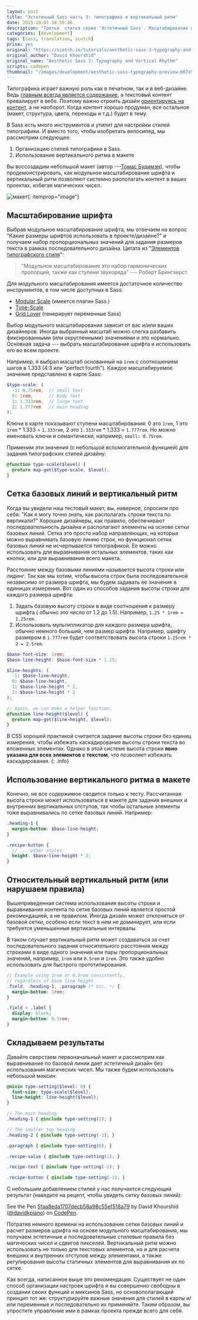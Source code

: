 ```yaml
---
layout: post
title: "Эстетичный Sass часть 3: типографика и вертикальный ритм"
date: 2015-10-01 18:59:46
description: "Третья  статья серии 'Эстетичный Sass'. Масштабирование шрифтов и  верстка макета на основе сетки базовых линий"
categories: [development]
tags: [sass, translation, scotch]
prism: yes
original: "https://scotch.io/tutorials/aesthetic-sass-3-typography-and-vertical-rhythm"
original_author: "David Khourshid"
original_name: "Aesthetic Sass 3: Typography and Vertical Rhythm"
scripts: codepen
thumbnail: "/images/development/aesthetic-sass-typography-preview-667x500.png"
---
```

Типографика играет важную роль как в печатном, так и в веб-дизайне. Ведь [главным всегда является содержание](http://www.craigbailey.net/content-is-king-by-bill-gates/), а текстовый контент превалирует в вебе. Поэтому важно строить дизайн [ориентируясь на контент](http://everydaydesigner.net/design/change-your-focus-and-design-content-first), а не наоборот. Когда контент хорошо продуман, все остальное (макет, структура, цвета, переходы и т.д.) будет в тему.

В Sass есть много инструментов и утилит для настройки стилей типографики. И вместо того, чтобы изобретать велосипед, мы рассмотрим следующее:

1. Организацию стилей типографики в Sass.
2. Использование вертикального ритма в макете

Вы воссоздадим небольшой макет (автор ---[Томас Будимэн](https://dribbble.com/thebuddyman)), чтобы продемонстрировать, как модульное масштабирование шрифта и вертикальный ритм позволяют системно располагать контент в ваших проектах, избегая магических чисел.

![макет](/images/development/aesthetic-sass-typography-preview-667x500.png){: itemprop="image"}

## Масштабирование шрифта

Выбрав модульное масштабирование шрифта, мы отвечаем на вопрос "Какие размеры шрифтов использовать в проекте/дизайне?" и получаем набор пропорциональных значений для задания размеров текста в рамках последовательного дизайна. Цитата из "[Элементов типографского стиля](http://webtypography.net/)":

> "Модульное масштабирование это набор гармонических пропорций, также как  ступени звукоряда" --- Роберт Брингхерст.

Для модульного масштабирования имеется достаточное количество инструментов, в том числе доступных в Sass:

* [Modular Scale](http://www.modularscale.com/) (имеется плагин Sass )
* [Type-Scale](http://type-scale.com/)
* [Grid Lover](http://www.gridlover.net/) (генерирует переменные Sass)

Выбор модульного масштабирования зависит от вас и/или ваших дизайнеров. Иногда выбранный масштаб можно слегка разбавить фиксированными (или округленными) значениями и это нормально. Основная задача --- выбрать масштабирование шрифта и использовать его во всем проекте.

Например, я выбрал масштаб основанный на `1rem` с соотношением шагов в 1.333 (4:3 или "perfect fourth"). Каждое масштабируемое значение представлено в карте Sass:

```scss
$type-scale: (
  -1: 0.75rem,  // small text
  0: 1rem,      // body text
  1: 1.333rem,  // large text
  2: 1.777rem   // main heading
);

```

Ключи в карте показывают ступени масштабирования: 0 это `1rem`, 1 это `1rem` * 1.333 = `1.333rem`, 2 это `1.333rem` * 1.333 = `1.777rem`. Но можно именовать ключи и семантически, например, `small: 0.75rem`.

Применим эти значения (с небольшой вспомогательной функцией) для задания типографских стилей дизайну:

```scss
@function type-scale($level) {
  @return map-get($type-scale, $level);
}

```

## Сетка базовых линий и вертикальный ритм

Когда вы увидели наш тестовый макет, вы, наверное, спросили про себя: "Как я могу точно знать, как располагать строки текста по вертикали?" Хорошие дизайнеры, как правило, обеспечивают последовательность дизайна и располагают элементы на основе сетки базовых линий. Сетка это просто набор направляющих, на которых можно выравнивать базовую линию строк, но  функционал сетки базовых линий не исчерпывается типографикой. Ее можно использовать для выравнивания остальных элементов, таких как кнопки, или для выравнивания всего макета.

Расстояние между базовыми линиями называется высота строки или *лидинг*. Так как мы хотим, чтобы высота строк была последовательной независимо от размера шрифта, мы будем задавать ее значение в единицах измерения. Вот один из способов задания высоты строки для каждого размера шрифта:

1. Задать базовую высоту строки в виде соотношения к размеру шрифта ( обычно это число от 1.2 до 1.5). Например, `1.25 * 1rem = 1.25rem`.
2. Использовать мультипликатор для каждого размера шрифта, обычно немного больший, чем размер шрифта. Например, шрифту размером в `1.777rem` будет соответствовать высота строки `1.25rem * 2 = 2.5rem`.

```scss
$base-font-size: 1rem;
$base-line-height: $base-font-size * 1.25;

$line-heights: (
  -1: $base-line-height,
  0: $base-line-height,
  1: $base-line-height * 2,
  2: $base-line-height * 2
);

// Again, we can make a helper function:
@function line-height($level) {
  @return map-get($line-height, $level);
}

```

В CSS хорошей практикой считается задание высоты строки без единиц измерения, чтобы избежать каскадирования высоты строки текста во вложенных элементах. Однако в этой системе высота строки **явно указана для всех элементов с текстом**, что позволяет избежать каскадирования.
{: .info}

## Использование вертикального ритма в макете

Конечно, не все содержимое  сводится только к тесту. Рассчитанная высота строки может использоваться в макете для задания внешних и внутренних вертикальных отступов, так чтобы остальные элементы тоже выравнивались по сетке базовых линий. Например:

```scss
.heading-1 {
  margin-bottom: $base-line-height;
}

.recipe-button {
  // ... other styles
  height: $base-line-height * 2;
}

```

## Относительный вертикальный ритм (или нарушаем правила)

Вышеприведенная система использования высоты строки  и выравнивания контента по сетке базовых линий является простой рекомендацией, а не правилом. Иногда дизайн может отклоняться от базовой сетки, особено если текст в нем не доминирует, или если требуется уменьшенные вертикальные интервалы.

В таком случает вертикальный ритм может создаваться за счет последовательного задания относительного расстояния между строками в виде одного значения или пары пропорциональных значений, например, `1rem` или `0.5rem` и `1rem`. Это также удобно использовать для быстрого прототипирования.

```scss
// Example using 1rem or 0.5rem consistently,
// regardless of base line height
.field, .heading-1, .paragraph /* etc. */ {
  margin-bottom: 1rem;
}

.field > .label {
  display: block;
  margin-bottom: 0.5rem;
}

```

## Складываем результаты

Давайте сверстаем первоначальный макет и рассмотрим как выравнивание по базовой линии дает эстетичный дизайн без использования магических чисел. Мы также будем использовать небольшой миксин:

```scss
@mixin type-setting($level: 0) {
  font-size: type-scale($level);
  line-height: line-height($level);
}

// The main heading
.heading-1 { @include type-setting(2); }

// The smaller top heading
.heading-2 { @include type-setting(-1); }

.paragraph { @include type-setting(0); }

.recipe-value { @include type-setting(1); }

.recipe-text { @include type-setting(-1); }

.recipe-button { @include type-setting(-1); }

```

С небольшим добавлением стилей у нас получается следующий результат (наведите на рецепт, чтобы увидеть сетку базовых линий):

<p class='codepen'  data-height='500' data-theme-id='2089' data-slug-hash='5faa8eda1707decb58a98c55ef518a79' data-default-tab='result' data-line-numbers='' data-animations='run'>
See the Pen <a href="http://codepen.io/davidkpiano/pen/5faa8eda1707decb58a98c55ef518a79">5faa8eda1707decb58a98c55ef518a79</a> by David Khourshid (<a href="http://codepen.io/davidkpiano">@davidkpiano</a>) on <a href="http://codepen.io">CodePen</a>.</p>



Потратив  немного времени на использование сетки базовых линий и расчет размеров шрифта на основе модульного масштабирования, мы получаем эстетичные и последовательные стилевые правила без магических чисел и сдвигов пикселей. Вертикальный ритм можно использовать не только для текстовых элементов, но и для расчета внешних и внутренних отступов между элементами, а также регулирования высоты статичных элементов для выравнивания их по сетке.

Как всегда, написанное выше это рекомендация. Существует не один способ организации настроек шрифта и вы совершенно свободны в создании своих функций и миксинов Sass, но основополагающий принцип тот же: структурируйте важные значения для стилей в карты и/или переменные и последовательно их применяйте. Таким образом, вы  упростите  управление ими в рамках проекта прежде всего для себя.
